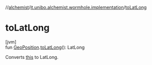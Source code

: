 //[alchemist](../../index.md)/[it.unibo.alchemist.wormhole.implementation](index.md)/[toLatLong](to-lat-long.md)

# toLatLong

[jvm]\
fun [GeoPosition](../it.unibo.alchemist.model.interfaces/-geo-position/index.md).[toLatLong](to-lat-long.md)(): LatLong

Converts [this](../it.unibo.alchemist.model.interfaces/-geo-position/index.md) to LatLong.
